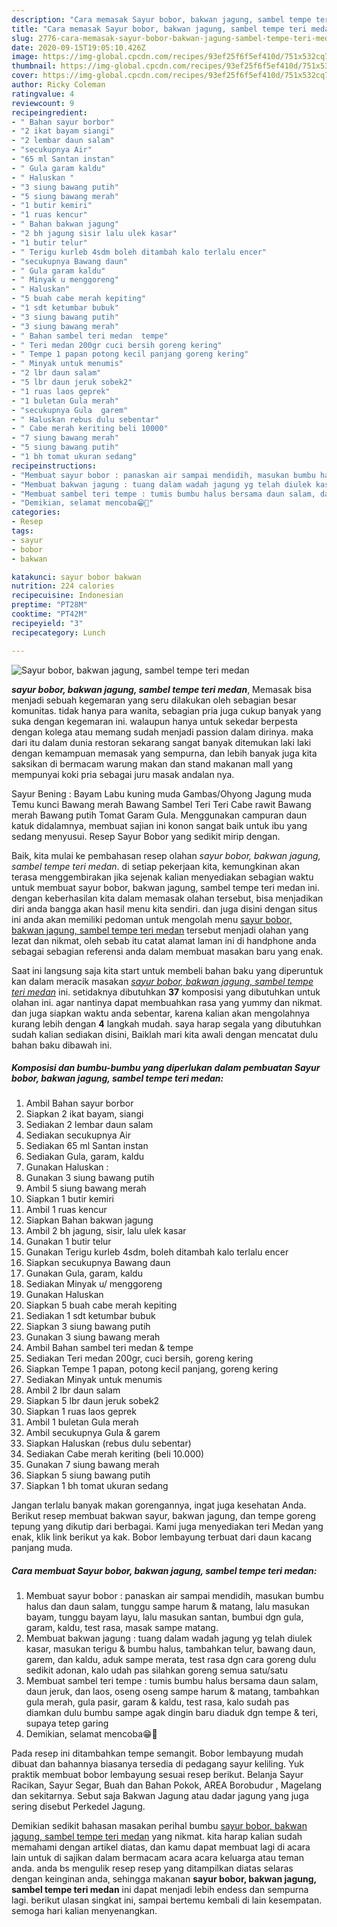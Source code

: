 ```yaml
---
description: "Cara memasak Sayur bobor, bakwan jagung, sambel tempe teri medan, Enak Banget"
title: "Cara memasak Sayur bobor, bakwan jagung, sambel tempe teri medan, Enak Banget"
slug: 2776-cara-memasak-sayur-bobor-bakwan-jagung-sambel-tempe-teri-medan-enak-banget
date: 2020-09-15T19:05:10.426Z
image: https://img-global.cpcdn.com/recipes/93ef25f6f5ef410d/751x532cq70/sayur-bobor-bakwan-jagung-sambel-tempe-teri-medan-foto-resep-utama.jpg
thumbnail: https://img-global.cpcdn.com/recipes/93ef25f6f5ef410d/751x532cq70/sayur-bobor-bakwan-jagung-sambel-tempe-teri-medan-foto-resep-utama.jpg
cover: https://img-global.cpcdn.com/recipes/93ef25f6f5ef410d/751x532cq70/sayur-bobor-bakwan-jagung-sambel-tempe-teri-medan-foto-resep-utama.jpg
author: Ricky Coleman
ratingvalue: 4
reviewcount: 9
recipeingredient:
- " Bahan sayur borbor"
- "2 ikat bayam siangi"
- "2 lembar daun salam"
- "secukupnya Air"
- "65 ml Santan instan"
- " Gula garam kaldu"
- " Haluskan "
- "3 siung bawang putih"
- "5 siung bawang merah"
- "1 butir kemiri"
- "1 ruas kencur"
- " Bahan bakwan jagung"
- "2 bh jagung sisir lalu ulek kasar"
- "1 butir telur"
- " Terigu kurleb 4sdm boleh ditambah kalo terlalu encer"
- "secukupnya Bawang daun"
- " Gula garam kaldu"
- " Minyak u menggoreng"
- " Haluskan"
- "5 buah cabe merah kepiting"
- "1 sdt ketumbar bubuk"
- "3 siung bawang putih"
- "3 siung bawang merah"
- " Bahan sambel teri medan  tempe"
- " Teri medan 200gr cuci bersih goreng kering"
- " Tempe 1 papan potong kecil panjang goreng kering"
- " Minyak untuk menumis"
- "2 lbr daun salam"
- "5 lbr daun jeruk sobek2"
- "1 ruas laos geprek"
- "1 buletan Gula merah"
- "secukupnya Gula  garem"
- " Haluskan rebus dulu sebentar"
- " Cabe merah keriting beli 10000"
- "7 siung bawang merah"
- "5 siung bawang putih"
- "1 bh tomat ukuran sedang"
recipeinstructions:
- "Membuat sayur bobor : panaskan air sampai mendidih, masukan bumbu halus dan daun salam, tunggu sampe harum &amp; matang, lalu masukan bayam, tunggu bayam layu, lalu masukan santan, bumbui dgn gula, garam, kaldu, test rasa, masak sampe matang."
- "Membuat bakwan jagung : tuang dalam wadah jagung yg telah diulek kasar, masukan terigu &amp; bumbu halus, tambahkan telur, bawang daun, garem, dan kaldu, aduk sampe merata, test rasa dgn cara goreng dulu sedikit adonan, kalo udah pas silahkan goreng semua satu/satu"
- "Membuat sambel teri tempe : tumis bumbu halus bersama daun salam, daun jeruk, dan laos, oseng oseng sampe harum &amp; matang, tambahkan gula merah, gula pasir, garam &amp; kaldu, test rasa, kalo sudah pas diamkan dulu bumbu sampe agak dingin baru diaduk dgn tempe &amp; teri, supaya tetep garing"
- "Demikian, selamat mencoba😁🙏"
categories:
- Resep
tags:
- sayur
- bobor
- bakwan

katakunci: sayur bobor bakwan 
nutrition: 224 calories
recipecuisine: Indonesian
preptime: "PT28M"
cooktime: "PT42M"
recipeyield: "3"
recipecategory: Lunch

---
```



![Sayur bobor, bakwan jagung, sambel tempe teri medan](https://img-global.cpcdn.com/recipes/93ef25f6f5ef410d/751x532cq70/sayur-bobor-bakwan-jagung-sambel-tempe-teri-medan-foto-resep-utama.jpg)

<b><i>sayur bobor, bakwan jagung, sambel tempe teri medan</i></b>, Memasak bisa menjadi sebuah kegemaran yang seru dilakukan oleh sebagian besar komunitas. tidak hanya para wanita, sebagian pria juga cukup banyak yang suka dengan kegemaran ini. walaupun hanya untuk sekedar berpesta dengan kolega atau memang sudah menjadi passion dalam dirinya. maka dari itu dalam dunia restoran sekarang sangat banyak ditemukan laki laki dengan kemampuan memasak yang sempurna, dan lebih banyak juga kita saksikan di bermacam warung makan dan stand makanan mall yang mempunyai koki pria sebagai juru masak andalan nya.

Sayur Bening : Bayam Labu kuning muda Gambas/Ohyong Jagung muda Temu kunci Bawang merah Bawang Sambel Teri Teri Cabe rawit Bawang merah Bawang putih Tomat Garam Gula. Menggunakan campuran daun katuk didalamnya, membuat sajian ini konon sangat baik untuk ibu yang sedang menyusui. Resep Sayur Bobor yang sedikit mirip dengan.

Baik, kita mulai ke pembahasan resep olahan <i>sayur bobor, bakwan jagung, sambel tempe teri medan</i>. di setiap pekerjaan kita, kemungkinan akan terasa menggembirakan jika sejenak kalian menyediakan sebagian waktu untuk membuat sayur bobor, bakwan jagung, sambel tempe teri medan ini. dengan keberhasilan kita dalam memasak olahan tersebut, bisa menjadikan diri anda bangga akan hasil menu kita sendiri. dan juga disini dengan situs ini anda akan memiliki pedoman untuk mengolah menu <u>sayur bobor, bakwan jagung, sambel tempe teri medan</u> tersebut menjadi olahan yang lezat dan nikmat, oleh sebab itu catat alamat laman ini di handphone anda sebagai sebagian referensi anda dalam membuat masakan baru yang enak.


Saat ini langsung saja kita start untuk membeli bahan baku yang diperuntuk kan dalam meracik masakan <u><i>sayur bobor, bakwan jagung, sambel tempe teri medan</i></u> ini. setidaknya dibutuhkan <b>37</b> komposisi yang dibutuhkan untuk olahan ini. agar nantinya dapat membuahkan rasa yang yummy dan nikmat. dan juga siapkan waktu anda sebentar, karena kalian akan mengolahnya kurang lebih dengan <b>4</b> langkah mudah. saya harap segala yang dibutuhkan sudah kalian sediakan disini, Baiklah mari kita awali dengan mencatat dulu bahan baku dibawah ini.

<!--inarticleads1-->

##### Komposisi dan bumbu-bumbu yang diperlukan dalam pembuatan Sayur bobor, bakwan jagung, sambel tempe teri medan:

1. Ambil  Bahan sayur borbor
1. Siapkan 2 ikat bayam, siangi
1. Sediakan 2 lembar daun salam
1. Sediakan secukupnya Air
1. Sediakan 65 ml Santan instan
1. Sediakan  Gula, garam, kaldu
1. Gunakan  Haluskan :
1. Gunakan 3 siung bawang putih
1. Ambil 5 siung bawang merah
1. Siapkan 1 butir kemiri
1. Ambil 1 ruas kencur
1. Siapkan  Bahan bakwan jagung
1. Ambil 2 bh jagung, sisir, lalu ulek kasar
1. Gunakan 1 butir telur
1. Gunakan  Terigu kurleb 4sdm, boleh ditambah kalo terlalu encer
1. Siapkan secukupnya Bawang daun
1. Gunakan  Gula, garam, kaldu
1. Sediakan  Minyak u/ menggoreng
1. Gunakan  Haluskan
1. Siapkan 5 buah cabe merah kepiting
1. Sediakan 1 sdt ketumbar bubuk
1. Siapkan 3 siung bawang putih
1. Gunakan 3 siung bawang merah
1. Ambil  Bahan sambel teri medan &amp; tempe
1. Sediakan  Teri medan 200gr, cuci bersih, goreng kering
1. Siapkan  Tempe 1 papan, potong kecil panjang, goreng kering
1. Sediakan  Minyak untuk menumis
1. Ambil 2 lbr daun salam
1. Siapkan 5 lbr daun jeruk sobek2
1. Siapkan 1 ruas laos geprek
1. Ambil 1 buletan Gula merah
1. Ambil secukupnya Gula &amp; garem
1. Siapkan  Haluskan (rebus dulu sebentar)
1. Sediakan  Cabe merah keriting (beli 10.000)
1. Gunakan 7 siung bawang merah
1. Siapkan 5 siung bawang putih
1. Siapkan 1 bh tomat ukuran sedang


Jangan terlalu banyak makan gorengannya, ingat juga kesehatan Anda. Berikut resep membuat bakwan sayur, bakwan jagung, dan tempe goreng tepung yang dikutip dari berbagai. Kami juga menyediakan teri Medan yang enak, klik link berikut ya kak. Bobor lembayung terbuat dari daun kacang panjang muda. 

<!--inarticleads2-->

##### Cara membuat Sayur bobor, bakwan jagung, sambel tempe teri medan:

1. Membuat sayur bobor : panaskan air sampai mendidih, masukan bumbu halus dan daun salam, tunggu sampe harum &amp; matang, lalu masukan bayam, tunggu bayam layu, lalu masukan santan, bumbui dgn gula, garam, kaldu, test rasa, masak sampe matang.
1. Membuat bakwan jagung : tuang dalam wadah jagung yg telah diulek kasar, masukan terigu &amp; bumbu halus, tambahkan telur, bawang daun, garem, dan kaldu, aduk sampe merata, test rasa dgn cara goreng dulu sedikit adonan, kalo udah pas silahkan goreng semua satu/satu
1. Membuat sambel teri tempe : tumis bumbu halus bersama daun salam, daun jeruk, dan laos, oseng oseng sampe harum &amp; matang, tambahkan gula merah, gula pasir, garam &amp; kaldu, test rasa, kalo sudah pas diamkan dulu bumbu sampe agak dingin baru diaduk dgn tempe &amp; teri, supaya tetep garing
1. Demikian, selamat mencoba😁🙏


Pada resep ini ditambahkan tempe semangit. Bobor lembayung mudah dibuat dan bahannya biasanya tersedia di pedagang sayur keliling. Yuk praktik membuat bobor lembayung sesuai resep berikut. Belanja Sayur Racikan, Sayur Segar, Buah dan Bahan Pokok, AREA Borobudur , Magelang dan sekitarnya. Sebut saja Bakwan Jagung atau dadar jagung yang juga sering disebut Perkedel Jagung. 

Demikian sedikit bahasan masakan perihal bumbu <u>sayur bobor, bakwan jagung, sambel tempe teri medan</u> yang nikmat. kita harap kalian sudah memahami dengan artikel diatas, dan kamu dapat membuat lagi di acara lain untuk di sajikan dalam bermacam acara acara keluarga atau teman anda. anda bs mengulik resep resep yang ditampilkan diatas selaras dengan keinginan anda, sehingga makanan <b>sayur bobor, bakwan jagung, sambel tempe teri medan</b> ini dapat menjadi lebih endess dan sempurna lagi. berikut ulasan singkat ini, sampai bertemu kembali di lain kesempatan. semoga hari kalian menyenangkan.
